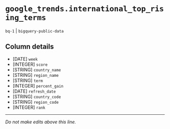 # `google_trends.international_top_rising_terms`
`bq-1` | `bigquery-public-data`

## Column details
* [DATE]      `week`
* [INTEGER]   `score`
* [STRING]    `country_name`
* [STRING]    `region_name`
* [STRING]    `term`
* [INTEGER]   `percent_gain`
* [DATE]      `refresh_date`
* [STRING]    `country_code`
* [STRING]    `region_code`
* [INTEGER]   `rank`

-------------------------------------------------------------------------------
*Do not make edits above this line.*
